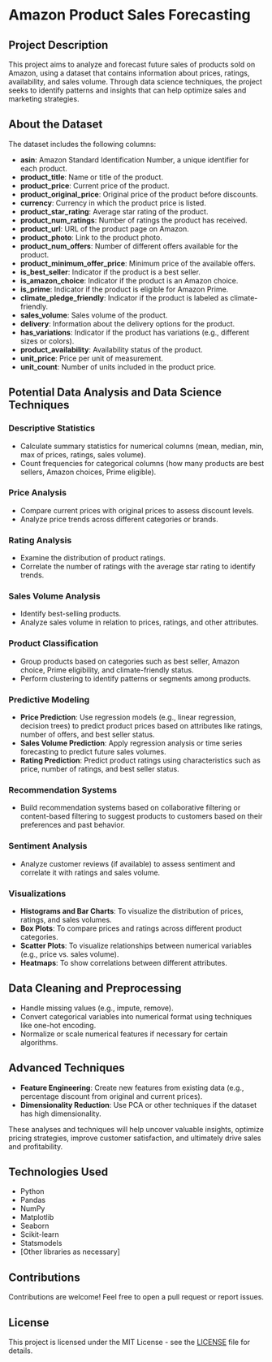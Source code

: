# Amazon Product Sales Forecasting

## Project Description
This project aims to analyze and forecast future sales of products sold on Amazon, using a dataset that contains information about prices, ratings, availability, and sales volume. Through data science techniques, the project seeks to identify patterns and insights that can help optimize sales and marketing strategies.

## About the Dataset
The dataset includes the following columns:

- **asin**: Amazon Standard Identification Number, a unique identifier for each product.
- **product_title**: Name or title of the product.
- **product_price**: Current price of the product.
- **product_original_price**: Original price of the product before discounts.
- **currency**: Currency in which the product price is listed.
- **product_star_rating**: Average star rating of the product.
- **product_num_ratings**: Number of ratings the product has received.
- **product_url**: URL of the product page on Amazon.
- **product_photo**: Link to the product photo.
- **product_num_offers**: Number of different offers available for the product.
- **product_minimum_offer_price**: Minimum price of the available offers.
- **is_best_seller**: Indicator if the product is a best seller.
- **is_amazon_choice**: Indicator if the product is an Amazon choice.
- **is_prime**: Indicator if the product is eligible for Amazon Prime.
- **climate_pledge_friendly**: Indicator if the product is labeled as climate-friendly.
- **sales_volume**: Sales volume of the product.
- **delivery**: Information about the delivery options for the product.
- **has_variations**: Indicator if the product has variations (e.g., different sizes or colors).
- **product_availability**: Availability status of the product.
- **unit_price**: Price per unit of measurement.
- **unit_count**: Number of units included in the product price.

## Potential Data Analysis and Data Science Techniques

### Descriptive Statistics
- Calculate summary statistics for numerical columns (mean, median, min, max of prices, ratings, sales volume).
- Count frequencies for categorical columns (how many products are best sellers, Amazon choices, Prime eligible).

### Price Analysis
- Compare current prices with original prices to assess discount levels.
- Analyze price trends across different categories or brands.

### Rating Analysis
- Examine the distribution of product ratings.
- Correlate the number of ratings with the average star rating to identify trends.

### Sales Volume Analysis
- Identify best-selling products.
- Analyze sales volume in relation to prices, ratings, and other attributes.

### Product Classification
- Group products based on categories such as best seller, Amazon choice, Prime eligibility, and climate-friendly status.
- Perform clustering to identify patterns or segments among products.

### Predictive Modeling
- **Price Prediction**: Use regression models (e.g., linear regression, decision trees) to predict product prices based on attributes like ratings, number of offers, and best seller status.
- **Sales Volume Prediction**: Apply regression analysis or time series forecasting to predict future sales volumes.
- **Rating Prediction**: Predict product ratings using characteristics such as price, number of ratings, and best seller status.

### Recommendation Systems
- Build recommendation systems based on collaborative filtering or content-based filtering to suggest products to customers based on their preferences and past behavior.

### Sentiment Analysis
- Analyze customer reviews (if available) to assess sentiment and correlate it with ratings and sales volume.

### Visualizations
- **Histograms and Bar Charts**: To visualize the distribution of prices, ratings, and sales volumes.
- **Box Plots**: To compare prices and ratings across different product categories.
- **Scatter Plots**: To visualize relationships between numerical variables (e.g., price vs. sales volume).
- **Heatmaps**: To show correlations between different attributes.

## Data Cleaning and Preprocessing
- Handle missing values (e.g., impute, remove).
- Convert categorical variables into numerical format using techniques like one-hot encoding.
- Normalize or scale numerical features if necessary for certain algorithms.

## Advanced Techniques
- **Feature Engineering**: Create new features from existing data (e.g., percentage discount from original and current prices).
- **Dimensionality Reduction**: Use PCA or other techniques if the dataset has high dimensionality.

These analyses and techniques will help uncover valuable insights, optimize pricing strategies, improve customer satisfaction, and ultimately drive sales and profitability.

## Technologies Used
- Python
- Pandas
- NumPy
- Matplotlib
- Seaborn
- Scikit-learn
- Statsmodels
- [Other libraries as necessary]

## Contributions
Contributions are welcome! Feel free to open a pull request or report issues.

## License
This project is licensed under the MIT License - see the [LICENSE](LICENSE) file for details.